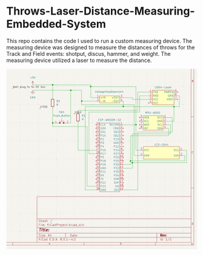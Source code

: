# Throws-Laser-Distance-Measuring-Embedded-System
This repo contains the code I used to run a custom measuring device. The measuring device was designed to measure the distances of throws for the Track and Field events: shotput, discus, hammer, and weight. The measuring device utilized a laser to measure the distance.

![Schematic](https://github.com/DABOSS2102/Throws-Laser-Distance-Measuring-Embedded-System/blob/main/image.png)
